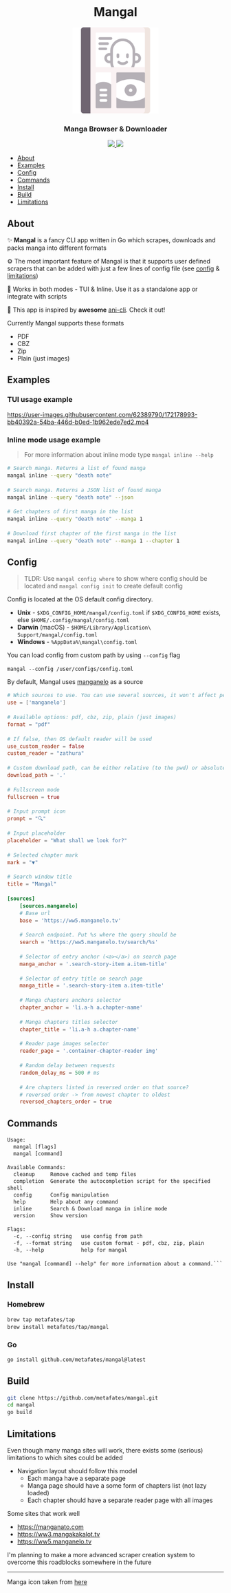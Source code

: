 <h1 align="center">Mangal</h1>
<p align="center">
    <img width="200" src="assets/manga.png" alt="logo">
</p>

<h3 align="center">Manga Browser & Downloader</h3>

<p align="center">
  <a href="https://goreportcard.com/report/github.com/metafates/mangal">
    <img src="https://goreportcard.com/badge/github.com/metafates/mangal">
  </a>

  <a href="https://opensource.org/licenses/MIT">
    <img src="https://img.shields.io/badge/License-MIT-yellow.svg">
  </a>
</p>


- [About](#about)
- [Examples](#examples)
- [Config](#config)
- [Commands](#commands)
- [Install](#install)
- [Build](#build)
- [Limitations](#limitations)

## About

✨ __Mangal__ is a fancy CLI app written in Go which scrapes, downloads and packs manga into different formats

⚙️ The most important feature of Mangal is that it supports user defined scrapers
that can be added with just a few lines of config file (see [config](#config) & [limitations](#limitations))

🦎 Works in both modes - TUI & Inline. Use it as a standalone app or integrate with scripts


🍿 This app is inspired by __awesome__ [ani-cli](https://github.com/pystardust/ani-cli). Check it out!

Currently Mangal supports these formats
- PDF
- CBZ
- Zip
- Plain (just images)

## Examples

### TUI usage example

https://user-images.githubusercontent.com/62389790/172178993-bb40392a-54ba-446d-b0ed-1b962ede7ed2.mp4

### Inline mode usage example

> For more information about inline mode type `mangal inline --help`

```bash
# Search manga. Returns a list of found manga
mangal inline --query "death note"

# Search manga. Returns a JSON list of found manga
mangal inline --query "death note" --json

# Get chapters of first manga in the list
mangal inline --query "death note" --manga 1

# Download first chapter of the first manga in the list
mangal inline --query "death note" --manga 1 --chapter 1
```

## Config

> TLDR: Use `mangal config where` to show where config should be located
> and `mangal config init` to create default config

Config is located at the OS default config directory.

- __Unix__ - `$XDG_CONFIG_HOME/mangal/config.toml` if `$XDG_CONFIG_HOME` exists, else `$HOME/.config/mangal/config.toml`
- __Darwin__ (macOS) - `$HOME/Library/Application\ Support/mangal/config.toml`
- __Windows__ - `%AppData%\mangal\config.toml`

You can load config from custom path by using `--config` flag

`mangal --config /user/configs/config.toml`

By default, Mangal uses [manganelo](https://ww5.manganelo.tv) as a source

```toml
# Which sources to use. You can use several sources, it won't affect perfomance'
use = ['manganelo']

# Available options: pdf, cbz, zip, plain (just images)
format = "pdf"

# If false, then OS default reader will be used
use_custom_reader = false
custom_reader = "zathura"

# Custom download path, can be either relative (to the pwd) or absolute
download_path = '.'

# Fullscreen mode
fullscreen = true

# Input prompt icon
prompt = "🔍"

# Input placeholder
placeholder = "What shall we look for?"

# Selected chapter mark
mark = "▼"

# Search window title
title = "Mangal"

[sources]
    [sources.manganelo]
    # Base url
    base = 'https://ww5.manganelo.tv'

    # Search endpoint. Put %s where the query should be
    search = 'https://ww5.manganelo.tv/search/%s'

    # Selector of entry anchor (<a></a>) on search page
    manga_anchor = '.search-story-item a.item-title'

    # Selector of entry title on search page
    manga_title = '.search-story-item a.item-title'

    # Manga chapters anchors selector
    chapter_anchor = 'li.a-h a.chapter-name'

    # Manga chapters titles selector
    chapter_title = 'li.a-h a.chapter-name'

    # Reader page images selector
    reader_page = '.container-chapter-reader img'
    
    # Random delay between requests
    random_delay_ms = 500 # ms
    
    # Are chapters listed in reversed order on that source?
    # reversed order -> from newest chapter to oldest
    reversed_chapters_order = true
```

## Commands

```
Usage:
  mangal [flags]
  mangal [command]

Available Commands:
  cleanup     Remove cached and temp files
  completion  Generate the autocompletion script for the specified shell
  config      Config manipulation
  help        Help about any command
  inline      Search & Download manga in inline mode
  version     Show version

Flags:
  -c, --config string   use config from path
  -f, --format string   use custom format - pdf, cbz, zip, plain
  -h, --help            help for mangal

Use "mangal [command] --help" for more information about a command.```
```

## Install

### Homebrew

```bash
brew tap metafates/tap
brew install metafates/tap/mangal
```

### Go
```bash
go install github.com/metafates/mangal@latest
```

## Build

```bash
git clone https://github.com/metafates/mangal.git
cd mangal
go build
```

## Limitations

Even though many manga sites will work,
there exists some (serious) limitations to which sites could be added

- Navigation layout should follow this model
    - Each manga have a separate page
    - Manga page should have a some form of chapters list (not lazy loaded)
    - Each chapter should have a separate reader page with all images


Some sites that work well

- https://manganato.com
- https://ww3.mangakakalot.tv
- https://ww5.manganelo.tv


I'm planning to make a more advanced scraper creation system
to overcome this roadblocks somewhere in the future

---

Manga icon taken from [here](https://www.flaticon.com/free-icons/manga)

